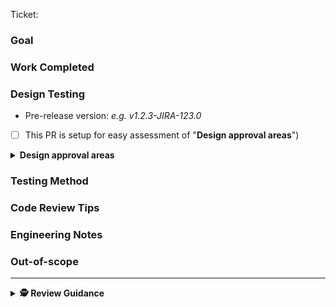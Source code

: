 Ticket: <!-- Let the ticket expand inline. Maybe change the ticket name field for clarity -->

### Goal

<!-- The Goal. -->

### Work Completed

<!-- The Solution.  -->

### Design Testing

- Pre-release version: _e.g. v1.2.3-JIRA-123.0_ <!-- create a prerelease branch, build it, and push it with flux. By also including the version here u allow Dev testers to verify the right version is deployed  -->
- [ ] This PR is setup for easy assessment of "<strong>Design approval areas</strong>")  

<details>
  <summary><strong>Design approval areas</strong></summary>

  <hr />
  
  A _indicative_ list of suggested screenshots or videos.

  Action each: Mark "`[x]`" (click) for _complete_, or "`[-]`" for _not-applicable_.

  - [ ] UI content:
    - [ ] **Ideal** - show UI with "happy content" i.e. what Figma considers typical
    - [ ] **Empty** - show UI with empty (or minimum) content
    - [ ] **Full** - show UI with all (or technically maximum) content
  - [ ] UI States:
    - [ ] **Form validation** - show UI for validation errors, hints and success
    - [ ] **Network states** - show UI for fetch failures and success
    - [ ] **env-config errors** - show release-engineer UI for app config errors
  - [ ] Responsiveness:
    - [ ] **Min width** - show UI with minimum width supported by parent container, or [most common desktop](https://www.google.com/search?q=most+common+desktop+screen+resolution+now) split screen
    - [ ] **Min height** - show UI with minimum height supported by parent container, or [most common desktop](https://www.google.com/search?q=most+common+desktop+screen+resolution+now) half height
  - [ ] Accessibility: new issues introduced this PR (perhaps include report before, and report after)

</details>

### Testing Method

<!-- Describe your testing steps -->

### Code Review Tips <!-- OPTIONAL-->

<!-- Pointers for reviewer  -->

### Engineering Notes <!-- OPTIONAL-->

<!-- Implementation context  -->

### Out-of-scope <!-- OPTIONAL-->

<!-- Boundary setting -->

---

<details>
  <summary><strong>🕵️ Review Guidance</strong></summary>

---

General guidance

- Generally, approve a PR if it makes the system better, even if it's not perfect. — [Google: The Standard of Code Review](https://google.github.io/eng-practices/review/reviewer/standard.html)
- The aim of both PR AUTHOR and PR REVIEWER is to get the code merged
- Aim for consensus, defined as _everyone can live with the outcome_
- PR with changes requires 2 approvals
- PR with no changes requires 1 approvals

For PR REVIEWER:

1. Read the ticket & description
2. [Review the code](https://google.github.io/eng-practices/review/reviewer/looking-for.html)
3. Request any changes that are essential.
4. For non-essential comments:
   - Use prefixes, e.g. "**nit:** change to Pascal case"
     - **nit:** small, non-essential change
     - **obs:** just an observation, doesn't affect the PR
     - **idea:** a suggestion to think about
     - **q:** questions
   - Use modifiers, e.g. "**obs**`[pr-owner-resolve]`: Jim is also editing this file"
     - `pr-author-resolve` PR author can resolve after reading
     - `pr-author-delete` (rare) delete after reading to avoid confusion
5. try to add _at least_ a helpful comment per ~500 lines; less if the PR is already busy

For PR AUTHOR:

1. Aim for enough detail in PR description for things to go smoothly
2. After requested changes, [re-request a review](https://docs.github.com/en/pull-requests/collaborating-with-pull-requests/reviewing-changes-in-pull-requests/about-pull-request-reviews#re-requesting-a-review) (so the PR shows up in [reviews-requested:@me](https://github.com/pulls?q=is%3Apr+is%3Aopen+archived%3Afalse+sort%3Aupdated-desc+review-requested%3A%40me+))

</details>
